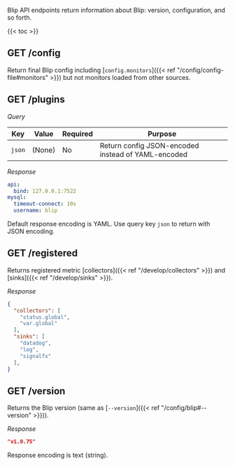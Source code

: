 ---
---

Blip API endpoints return information about Blip: version, configuration, and so forth.

{{< toc >}}

## GET /config

Return final Blip config including [`config.monitors`]({{< ref "/config/config-file#monitors" >}}) but not monitors loaded from other sources.

## GET /plugins

*Query*

|Key|Value|Required|Purpose|
|---|-----|--------|-------|
|`json`|(None)|No|Return config JSON-encoded instead of YAML-encoded|

*Response*

```yaml
api:
  bind: 127.0.0.1:7522
mysql:
  timeout-connect: 10s
  username: blip
```

Default response encoding is YAML.
Use query key `json` to return with JSON encoding.

## GET /registered

Returns registered metric [collectors]({{< ref "/develop/collectors" >}}) and [sinks]({{< ref "/develop/sinks" >}}).

*Response*

```json
{
  "collectors": [
    "status.global",
    "var.global"
  ],
  "sinks": [
    "datadog",
    "log",
    "signalfx"
  ],
}
```

## GET /version

Returns the Blip version (same as [`--version`]({{< ref "/config/blip#--version" >}})).

*Response*

```json
"v1.0.75"
```

Response encoding is text (string).
